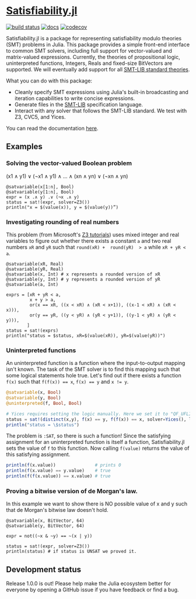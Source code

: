 # [Satisfiability.jl](https://elsoroka.github.io/Satisfiability.jl)

[![build status](https://github.com/elsoroka/Satisfiability.jl/actions/workflows/ci.yml/badge.svg?branch=main)](https://github.com/elsoroka/Satisfiability.jl/actions/workflows/CI.yml?query=branch%3Amain) [![docs](https://github.com/elsoroka/Satisfiability.jl/actions/workflows/docs.yml/badge.svg)](https://elsoroka.github.io/Satisfiability.jl/) [![codecov](https://codecov.io/gh/elsoroka/BooleanSatisfiability.jl/branch/main/graph/badge.svg?token=84BIREQL46)](https://codecov.io/gh/elsoroka/BooleanSatisfiability.jl)

Satisfiability.jl is a package for representing satisfiability modulo theories (SMT) problems in Julia. This package provides a simple front-end interface to common SMT solvers, including full support for vector-valued and matrix-valued expressions. Currently, the theories of propositional logic, uninterpreted functions, Integers, Reals and fixed-size BitVectors are supported. We will eventually add support for all [SMT-LIB standard theories](http://smtlib.cs.uiowa.edu/theories.shtml).

What you can do with this package:
* Cleanly specify SMT expressions using Julia's built-in broadcasting and iteration capabilities to write concise expressions.
* Generate files in the [SMT-LIB](http://www.smtlib.org/) specification language.
* Interact with any solver that follows the SMT-LIB standard. We test with Z3, CVC5, and Yices.

You can read the documentation [here](https://elsoroka.github.io/Satisfiability.jl/).

## Examples

### Solving the vector-valued Boolean problem
(x1 ∧ y1) ∨ (¬x1 ∧ y1) ∧ ... ∧ (xn ∧ yn) ∨ (¬xn ∧ yn)
```
@satvariable(x[1:n], Bool)
@satvariable(y[1:n], Bool)
expr = (x .∧ y) .∨ (¬x .∧ y)
status = sat!(expr, solver=Z3())
println("x = $(value(x)), y = $(value(y))”)
```

### Investigating rounding of real numbers
This problem (from Microsoft's [Z3 tutorials](https://microsoft.github.io/z3guide/docs/theories/Arithmetic)) uses mixed integer and real variables to figure out whether there exists a constant `a` and two real numbers `xR` and `yR` such that `round(xR) +  round(yR)  > a` while `xR + yR < a`.
```
@satvariable(xR, Real)
@satvariable(yR, Real)
@satvariable(x, Int) # x represents a rounded version of xR
@satvariable(y, Int) # y represents a rounded version of yR
@satvariable(a, Int)

exprs = [xR + yR < a,
         x + y > a,
         or(x == xR, ((x < xR) ∧ (xR < x+1)), ((x-1 < xR) ∧ (xR < x))),
         or(y == yR, ((y < yR) ∧ (yR < y+1)), ((y-1 < yR) ∧ (yR < y))),
        ]
status = sat!(exprs)
println("status = $status, xR=$(value(xR)), yR=$(value(yR))")
```

### Uninterpreted functions
An uninterpreted function is a function where the input-to-output mapping isn't known. The task of the SMT solver is to find this mapping such that some logical statements hole true. Let's find out if there exists a function `f(x)` such that `f(f(x)) == x`, `f(x) == y` and `x != y`.

```julia
@satvariable(x, Bool)
@satvariable(y, Bool)
@uninterpreted(f, Bool, Bool)

# Yices requires setting the logic manually. Here we set it to "QF_UFLIA" - "Quantifier free uninterpreted functions, linear integer arithmetic".
status = sat!(distinct(x,y), f(x) == y, f(f(x)) == x, solver=Yices(), logic="QF_UFLIA")
println("status = \$status")
```

The problem is `:SAT`, so there is such a function! Since the satisfying assignment for an uninterpreted function is itself a function, Satisfiability.jl sets the value of `f` to this function. Now calling `f(value)` returns the value of this satisfying assignment.

```julia
println(f(x.value))               # prints 0
println(f(x.value) == y.value)    # true
println(f(f(x.value)) == x.value) # true
```

### Proving a bitwise version of de Morgan's law.
In this example we want to show there is NO possible value of x and y such that de Morgan's bitwise law doesn't hold.
```
@satvariable(x, BitVector, 64)
@satvariable(y, BitVector, 64)

expr = not((~x & ~y) == ~(x | y))

status = sat!(expr, solver=Z3())
println(status) # if status is UNSAT we proved it.
```

## Development status
Release 1.0.0 is out! Please help make the Julia ecosystem better for everyone by opening a GitHub issue if you have feedback or find a bug.
